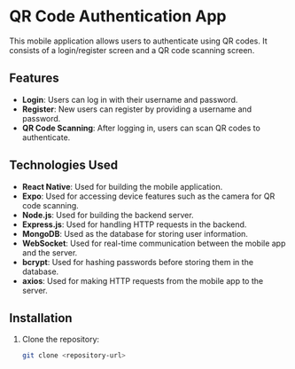 # QR Code Authentication App

This mobile application allows users to authenticate using QR codes. It consists of a login/register screen and a QR code scanning screen.

## Features

- **Login**: Users can log in with their username and password.
- **Register**: New users can register by providing a username and password.
- **QR Code Scanning**: After logging in, users can scan QR codes to authenticate.

## Technologies Used

- **React Native**: Used for building the mobile application.
- **Expo**: Used for accessing device features such as the camera for QR code scanning.
- **Node.js**: Used for building the backend server.
- **Express.js**: Used for handling HTTP requests in the backend.
- **MongoDB**: Used as the database for storing user information.
- **WebSocket**: Used for real-time communication between the mobile app and the server.
- **bcrypt**: Used for hashing passwords before storing them in the database.
- **axios**: Used for making HTTP requests from the mobile app to the server.

## Installation

1. Clone the repository:

   ```bash
   git clone <repository-url>
